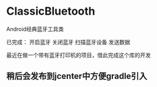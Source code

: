 # ClassicBluetooth
Android经典蓝牙工具类

已完成：
    开启蓝牙
    关闭蓝牙
    扫描蓝牙设备
    发送数据

最近在做一个带有蓝牙打印机的项目，借此完成这个库的开发

## 稍后会发布到jcenter中方便gradle引入
